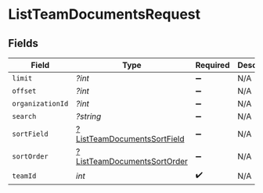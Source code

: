 # ListTeamDocumentsRequest


## Fields

| Field                                                                                | Type                                                                                 | Required                                                                             | Description                                                                          |
| ------------------------------------------------------------------------------------ | ------------------------------------------------------------------------------------ | ------------------------------------------------------------------------------------ | ------------------------------------------------------------------------------------ |
| `limit`                                                                              | *?int*                                                                               | :heavy_minus_sign:                                                                   | N/A                                                                                  |
| `offset`                                                                             | *?int*                                                                               | :heavy_minus_sign:                                                                   | N/A                                                                                  |
| `organizationId`                                                                     | *?int*                                                                               | :heavy_minus_sign:                                                                   | N/A                                                                                  |
| `search`                                                                             | *?string*                                                                            | :heavy_minus_sign:                                                                   | N/A                                                                                  |
| `sortField`                                                                          | [?ListTeamDocumentsSortField](../../models/operations/ListTeamDocumentsSortField.md) | :heavy_minus_sign:                                                                   | N/A                                                                                  |
| `sortOrder`                                                                          | [?ListTeamDocumentsSortOrder](../../models/operations/ListTeamDocumentsSortOrder.md) | :heavy_minus_sign:                                                                   | N/A                                                                                  |
| `teamId`                                                                             | *int*                                                                                | :heavy_check_mark:                                                                   | N/A                                                                                  |
